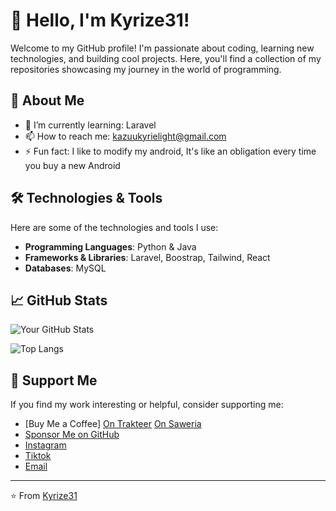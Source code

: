 # 👋 Hello, I'm Kyrize31!

Welcome to my GitHub profile! I'm passionate about coding, learning new technologies, and building cool projects. Here, you'll find a collection of my repositories showcasing my journey in the world of programming.

## 🚀 About Me

- 🌱 I’m currently learning: Laravel
- 📫 How to reach me: kazuukyrielight@gmail.com
- ⚡ Fun fact: I like to modify my android, It's like an obligation every time you buy a new Android

## 🛠️ Technologies & Tools

Here are some of the technologies and tools I use:

- **Programming Languages**: Python & Java
- **Frameworks & Libraries**: Laravel, Boostrap, Tailwind, React
- **Databases**: MySQL

## 📈 GitHub Stats

![Your GitHub Stats](https://github-readme-stats.vercel.app/api?username=Kyrize31&show_icons=true&theme=radical)

![Top Langs](https://github-readme-stats.vercel.app/api/top-langs/?username=Kyrize31&layout=compact&theme=radical)

## 🌟 Support Me

If you find my work interesting or helpful, consider supporting me:

- [Buy Me a Coffee] [On Trakteer](https://trakteer.id/urkyrize/tip) [On Saweria](https://saweria.co/Kyrize)
- [Sponsor Me on GitHub](https://github.com/sponsors/Kyrize31)
- [Instagram](https://www.instagram.com/fhrrzyx__)
- [Tiktok](https://www.tiktok.com/@fhrrzyx_)
- [Email](kazuukyrielight@gmail.com)

---

⭐️ From [Kyrize31](https://github.com/Kyrize31)
